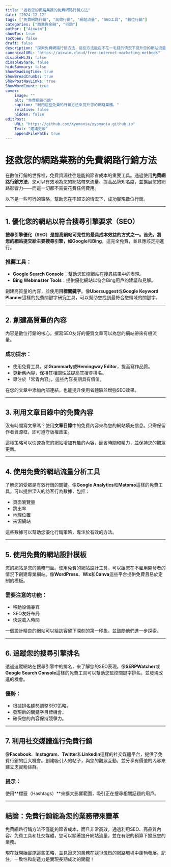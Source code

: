 ```yaml
---
title: "拯救您的網路業務的免費網路行銷方法"
date: "2024-12-12"
tags: ["免費網路行銷", "高效行銷", "網站流量", "SEO工具", "數位行銷"]
categories: ["商業與金融", "行銷"]
author: ["Aixwim"]
showToc: true
TocOpen: false
draft: false
description: "探索免費網路行銷方法，這些方法能在不花一毛錢的情況下提升您的網站流量並發展業務。"
canonicalURL: "https://aixwim.cloud/free-internet-marketing-methods"
disableHLJS: false
disableShare: false
hideSummary: false
ShowReadingTime: true
ShowBreadCrumbs: true
ShowPostNavLinks: true
ShowWordCount: true
cover:
    image: ""
    alt: "免費網路行銷"
    caption: "利用這些免費的行銷方法來提升您的網路業務。"
    relative: false
    hidden: false
editPost:
    URL: "https://github.com/Xyomania/xyomania.github.io"
    Text: "建議更改"
    appendFilePath: true
---
```


# 拯救您的網路業務的免費網路行銷方法

在數位行銷的世界裡，免費資源往往是能夠節省成本的重要工具。通過使用**免費網路行銷方法**，您可以有效地為您的網站帶來流量、提高品牌知名度，並擴展您的網路影響力——而這一切都不需要花費任何費用。

以下是一些可行的策略，幫助您在不超支的情況下，成功實現數位行銷。

---

## 1. 優化您的網站以符合搜尋引擎要求（SEO）

**搜尋引擎優化（SEO）**是提高網站可見性的最具成本效益的方式之一。首先，將您的網站提交給主要搜尋引擎，如**Google**和**Bing**，這完全免費，並且應該定期進行。

### 推薦工具：
- **Google Search Console**：幫助您監控網站在搜尋結果中的表現。
- **Bing Webmaster Tools**：提供優化網站以符合Bing用戶的建議和見解。

創建高質量的內容，並使用**目標關鍵字**。像**Ubersuggest**或**Google Keyword Planner**這樣的免費關鍵字研究工具，可以幫助您找到最符合您領域的關鍵字。

---

## 2. 創建高質量的內容

內容是數位行銷的核心。撰寫SEO友好的優質文章可以為您的網站帶來有機流量。

### 成功提示：
- 使用免費工具，如**Grammarly**或**Hemingway Editor**，提高寫作品質。
- 更新舊內容，保持其相關性並提高其搜尋排名。
- 專注於「常青內容」，這些內容長期具有價值。

在您的文章中添加內部連結，也能提升使用者體驗並增強SEO效果。

---

## 3. 利用文章目錄中的免費內容

沒有時間寫文章嗎？使用**文章目錄**中的免費內容來為您的網站填充信息。只需保留作者資源框，即可遵守版權政策。

這種策略可以快速為您的網站增加有趣的內容，節省時間和精力，並保持您的觀眾更新。

---

## 4. 使用免費的網站流量分析工具

了解您的受眾是有效行銷的關鍵。像**Google Analytics**和**Matomo**這樣的免費工具，可以提供深入的訪客行為數據，包括：
- 頁面瀏覽量
- 跳出率
- 地理位置
- 來源網站

這些數據可以幫助您優化行銷策略，專注於有效的方法。

---

## 5. 使用免費的網站設計模板

您的網站是您的業務門面。使用免費的網站設計工具，可以讓您在不雇用開發者的情況下創建專業網站。像**WordPress**、**Wix**和**Canva**這些平台提供免費且易於定制的模板。

### 需要注意的功能：
- 移動設備兼容
- SEO友好布局
- 快速載入時間

一個設計精良的網站可以給訪客留下深刻的第一印象，並鼓勵他們進一步探索。

---

## 6. 追蹤您的搜尋引擎排名

透過追蹤網站在搜尋引擎中的排名，來了解您的SEO表現。像**SERPWatcher**或**Google Search Console**這樣的免費工具可以幫助您監控關鍵字排名，並發現改進的機會。

### 優勢：
- 根據排名趨勢調整SEO策略。
- 發現新的關鍵字目標機會。
- 確保您的內容保持競爭力。

---

## 7. 利用社交媒體進行免費行銷

像**Facebook**、**Instagram**、**Twitter**和**LinkedIn**這樣的社交媒體平台，提供了免費行銷的巨大機會。創建吸引人的帖子，與您的觀眾互動，並分享有價值的內容來建立忠實粉絲群。

### 提示：
使用**標籤（Hashtags）**來擴大影響範圍，吸引正在搜尋相關話題的用戶。

---

## 結論：免費行銷能為您的業務帶來變革

免費網路行銷方法不僅能夠節省成本，而且非常高效。通過利用SEO、高品質內容、免費工具和社交媒體，您可以顯著提升網站流量，並在有限的預算下擴展您的業務。

現在就開始實施這些策略，並見證您的業務在競爭激烈的網路環境中蓬勃發展。記住，一致性和創造力是實現長期成功的關鍵！
